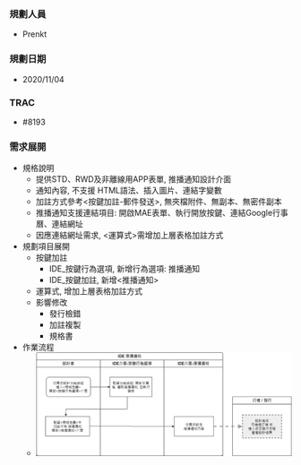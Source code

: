 ### <div id="user">規劃人員</div>
* Prenkt

### <div id="updatedate">規劃日期</div>
* 2020/11/04

### <div id="trac">TRAC</div>
* #8193 

### <div id="requirement">需求展開</path></div>
* 規格說明
    * 提供STD、RWD及非離線用APP表單, 推播通知設計介面
    * 通知內容, 不支援 HTML語法、插入圖片、連結字變數
    * 加註方式參考<按鍵加註-郵件發送>, 無夾檔附件、無副本、無密件副本
    * 推播通知支援連結項目: 開啟MAE表單、執行開放按鍵、連結Google行事曆、連結網址
    * 因應連結網址需求, <運算式>需增加上層表格加註方式
* 規劃項目展開
    * 按鍵加註
        * IDE_按鍵行為選項, 新增行為選項: 推播通知
        * IDE_按鍵加註, 新增<推播通知>
    * 運算式, 增加上層表格加註方式
    * 影響修改
        * 發行檢錯
        * 加註複製
        * 規格書
* 作業流程
    * ![pic][imAge_Workflow]

<!-- 圖片 -->
[image_Workflow]:attachment/IDE_MAENotice.png